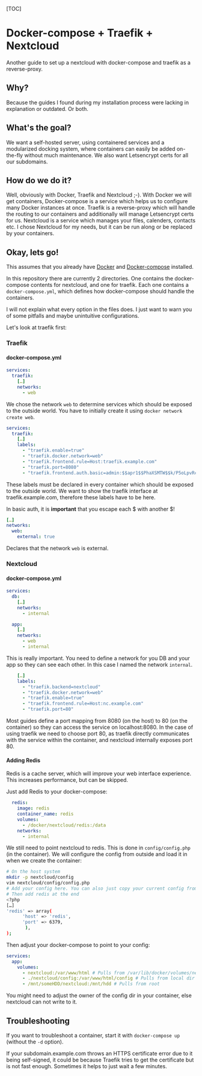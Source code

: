 [TOC]

# Docker-compose + Traefik + Nextcloud

Another guide to set up a nextcloud with docker-compose and traefik as a reverse-proxy. 

## Why?

Because the guides I found during my installation process were lacking in explanation or outdated. Or both.

## What's the goal?

We want a self-hosted server, using containered services and a modularized docking system, where containers can easily be added on-the-fly without much maintenance. We also want Letsencrypt certs for all our subdomains.

## How do we do it?

Well, obviously with Docker, Traefik and Nextcloud ;-). With Docker we will get containers, Docker-compose is a service which helps us to configure many Docker instances at once. Traefik is a reverse-proxy which will handle the routing to our containers and additionally will manage Letsencrypt certs for us. Nextcloud is a service which manages your files, calenders, contacts etc. I chose Nextcloud for my needs, but it can be run along or be replaced by your containers.

## Okay, lets go!

This assumes that you already have [Docker](https://docs.docker.com/install/linux/docker-ce/ubuntu/#install-using-the-repository) and [Docker-compose](https://docs.docker.com/compose/install/) installed.

In this repository there are currently 2 directories. One contains the docker-compose contents for nextcloud, and one for traefik. Each one contains a `docker-compose.yml`, which defines how docker-compose should handle the containers. 

I will not explain what every option in the files does. I just want to warn you of some pitfalls and maybe unintuitive configurations.

Let's look at traefik first:

### Traefik

#### docker-compose.yml

```yml
services:
  traefik:
    […]
    networks:
      - web
```

We chose the network `web` to determine services which should be exposed to the outside world. You have to initially create it using `docker network create web`.


```yml
services:
  traefik:
    […]
    labels:
      - "traefik.enable=true"
      - "traefik.docker.network=web"
      - "traefik.frontend.rule=Host:traefik.example.com"
      - "traefik.port=8080"
      - "traefik.frontend.auth.basic=admin:$$apr1$$PhaXSMTW$$k/P5oLpvRcTIG4bnbn/g9/"
```

These labels must be declared in every container which should be exposed to the outside world. We want to show the traefik interface at traefik.example.com, therefore these labels have to be here.

In basic auth, it is **important** that you escape each $ with another $!



```yml
[…]
networks:
  web:
    external: true
```

Declares that the network `web` is external.

### Nextcloud

#### docker-compose.yml

```yml
services:
  db:
    […]
    networks:
      - internal

  app:
    […]
    networks:
      - web
      - internal
```

This is really important. You need to define a network for you DB and your app so they can see each other. In this case I named the network `internal`.



```yml
    […]
    labels:
      - "traefik.backend=nextcloud"
      - "traefik.docker.network=web"
      - "traefik.enable=true"
      - "traefik.frontend.rule=Host:nc.example.com"
      - "traefik.port=80"
```

Most guides define a port mapping from 8080 (on the host) to 80 (on the container) so they can access the service on localhost:8080. In the case of using traefik we need to choose port 80, as traefik directly communicates with the service within the container, and nextcloud internally exposes port 80.

#### Adding Redis

Redis is a cache server, which will improve your web interface experience. This increases performance, but can be skipped.

Just add Redis to your docker-compose:

```yml
  redis:
    image: redis
    container_name: redis
    volumes:
      - /docker/nextcloud/redis:/data
    networks:
      - internal
```

We still need to point nextcloud to redis. This is done in `config/config.php` (in the container). We will configure the config from outside and load it in when we create the container:

```bash
# On the host system
mkdir -p nextcloud/config
vim nextcloud/config/config.php
# Add your config here. You can also just copy your current config from the container.
# Then add redis at the end
<?php
[…]
'redis' => array(
      'host' => 'redis',
      'port' => 6379,
       ),
);
```

Then adjust your docker-compose to point to your config:

```yml
services:
  app:
    volumes:
      - nextcloud:/var/www/html # Pulls from /var/lib/docker/volumes/nextcloud_nextcloud/_data/
      - ./nextcloud/config:/var/www/html/config # Pulls from local dir
      - /mnt/someHDD/nextcloud:/mnt/hdd # Pulls from root
```

You might need to adjust the owner of the config dir in your container, else nextcloud can not write to it.

## Troubleshooting

If you want to troubleshoot a container, start it with `docker-compose up` (without the `-d` option).

If your subdomain.example.com throws an HTTPS certificate error due to it being self-signed, it could be because Traefik tries to get the certificate but is not fast enough. Sometimes it helps to just wait a few minutes.
